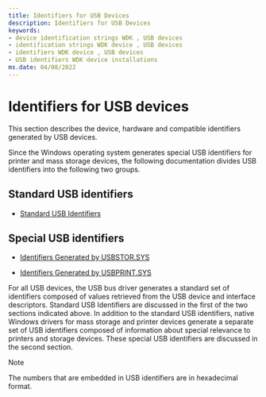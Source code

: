 ```yaml
---
title: Identifiers for USB Devices
description: Identifiers for USB Devices
keywords:
- device identification strings WDK , USB devices
- identification strings WDK device , USB devices
- identifiers WDK device , USB devices
- USB identifiers WDK device installations
ms.date: 04/08/2022
---
```


# Identifiers for USB devices

This section describes the device, hardware and compatible identifiers generated by USB devices.

Since the Windows operating system generates special USB identifiers for printer and mass storage devices, the following documentation divides USB identifiers into the following two groups.

## Standard USB identifiers

- [Standard USB Identifiers](standard-usb-identifiers.md)

## Special USB identifiers

- [Identifiers Generated by USBSTOR.SYS](identifiers-generated-by-usbstor-sys.md)

- [Identifiers Generated by USBPRINT.SYS](identifiers-generated-by-usbprint-sys.md)

For all USB devices, the USB bus driver generates a standard set of identifiers composed of values retrieved from the USB device and interface descriptors. Standard USB Identifiers are discussed in the first of the two sections indicated above. In addition to the standard USB identifiers, native Windows drivers for mass storage and printer devices generate a separate set of USB identifiers composed of information about special relevance to printers and storage devices. These special USB identifiers are discussed in the second section.

> [!NOTE]
> The numbers that are embedded in USB identifiers are in hexadecimal format.
